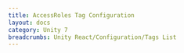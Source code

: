 ```yaml
---
title: AccessRoles Tag Configuration
layout: docs
category: Unity 7
breadcrumbs: Unity React/Configuration/Tags List
---
```

